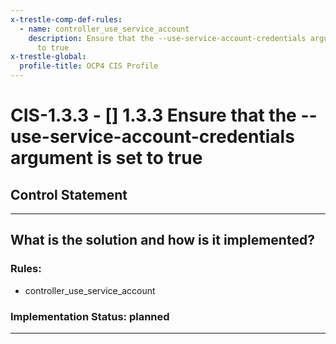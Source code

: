 ```yaml
---
x-trestle-comp-def-rules:
  - name: controller_use_service_account
    description: Ensure that the --use-service-account-credentials argument is set
      to true
x-trestle-global:
  profile-title: OCP4 CIS Profile
---
```


# CIS-1.3.3 - \[\] 1.3.3 Ensure that the --use-service-account-credentials argument is set to true

## Control Statement

______________________________________________________________________

## What is the solution and how is it implemented?

<!-- For implementation status enter one of: implemented, partial, planned, alternative, not-applicable -->

<!-- Note that the list of rules under ### Rules: is read-only and changes will not be captured after assembly to JSON -->

<!-- Enter possible prose for implementation response at the control level here, after this comment -->

### Rules:

  - controller_use_service_account

### Implementation Status: planned

______________________________________________________________________
